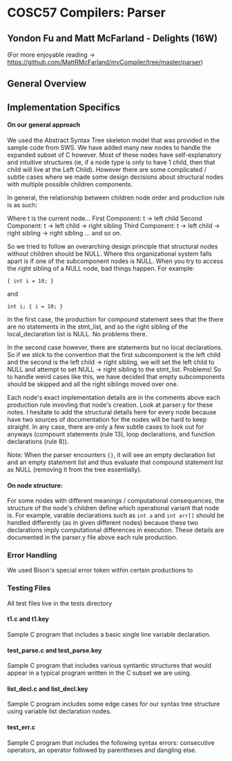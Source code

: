 # COSC57 Compilers: Parser
## Yondon Fu and Matt McFarland - Delights (16W)
(For more enjoyable reading -> https://github.com/MattRMcFarland/myCompiler/tree/master/parser)


## General Overview

## Implementation Specifics

#### On our general approach 
We used the Abstract Syntax Tree skeleton model that was provided in the sample code from SWS. We have added many new nodes to handle the expanded subset of C however. Most of these nodes have self-explanatory and intuitive structures (ie, if a node type is only to have 1 child, then that child will live at the Left Child). However there are some complicated / subtle cases where we made some design decisions about structural nodes with multiple possible children components.

In general, the relationship between children node order and production rule is as such:

Where t is the current node...
First Component: t -> left child
Second Component: t -> left child -> right sibling
Third Component: t -> left child -> right sibling -> right sibling
... and so on.

So we tried to follow an overarching design principle that structural nodes without children should be NULL. Where this organizational system falls apart is if one of the subcomponent nodes is NULL. When you try to access the right sibling of a NULL node, bad things happen. For example:

`{
	int i = 10;
}`

and 

`int i;
{
	i = 10;
}`

In the first case, the production for compound statement sees that the there are no statements in the stmt_list, and so the right sibling of the local_declaration list is NULL. No problems there.

In the second case however, there are statements but no local declarations. So if we stick to the convention that the first subcomponent is the left child and the second is the left child -> right sibling, we will set the left child to NULL and attempt to set NULL -> right sibling to the stmt_list. Problems! So to handle weird cases like this, we have decided that empty subcomponents should be skipped and all the right siblings moved over one. 

Each node's exact implementation details are in the comments above each production rule invovling that node's creation. Look at parser.y for these notes. I hesitate to add the structural details here for every node because have two sources of documentation for the nodes will be hard to keep straight. In any case, there are only a few subtle cases to look out for anyways (compount statements (rule 13), loop declarations, and function declarations (rule 8)). 

Note: When the parser encounters `{}`, it will see an empty declaration list and an empty statement list and thus evaluate that compound statement list as NULL (removing it from the tree essentially).

#### On node structure:
For some nodes with different meanings / computational consequences, the structure of the node's children define which operational variant that node is. For example, varable declarations such as `int a` and `int arr[]` should be handled differently (as in given different nodes) because these two declarations imply computational differences in execution. These details are documented in the parser.y file above each rule production. 

### Error Handling
We used Bison's special error token within certain productions to 

### Testing Files
All test files live in the tests directory

#### t1.c and t1.key
Sample C program that includes a basic single line variable declaration.

#### test_parse.c and test_parse.key
Sample C program that includes various syntantic structures that would appear in a typical program written in the C subset we are using.

#### list_decl.c and list_decl.key
Sample C program includes some edge cases for our syntax tree structure using variable list declaration nodes.

#### test_err.c
Sample C program that includes the following syntax errors: consecutive operators, an operator followed by parentheses and dangling else.